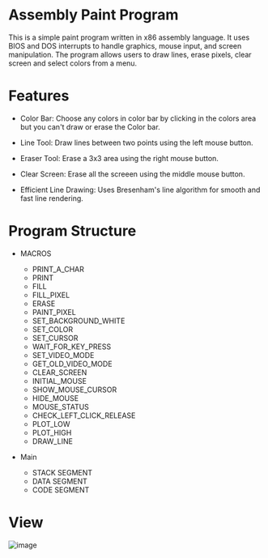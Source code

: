 # Assembly Paint Program
This is a simple paint program written in x86 assembly language. It uses BIOS and DOS interrupts to handle graphics, mouse input, and screen manipulation. The program allows users to draw lines, erase pixels, clear screen and select colors from a menu.

# Features
- Color Bar: Choose any colors in color bar by clicking in the colors area but you can't draw or erase the Color bar.

- Line Tool: Draw lines between two points using the left mouse button.

- Eraser Tool: Erase a 3x3 area using the right mouse button.

- Clear Screen: Erase all the screeen using the middle mouse button.

- Efficient Line Drawing: Uses Bresenham's line algorithm for smooth and fast line rendering.
  
# Program Structure
- MACROS
  - PRINT_A_CHAR
  - PRINT
  - FILL
  - FILL_PIXEL
  - ERASE
  - PAINT_PIXEL
  - SET_BACKGROUND_WHITE
  - SET_COLOR
  - SET_CURSOR
  - WAIT_FOR_KEY_PRESS
  - SET_VIDEO_MODE
  - GET_OLD_VIDEO_MODE
  - CLEAR_SCREEN
  - INITIAL_MOUSE
  - SHOW_MOUSE_CURSOR
  - HIDE_MOUSE
  - MOUSE_STATUS
  - CHECK_LEFT_CLICK_RELEASE
  - PLOT_LOW
  - PLOT_HIGH
  - DRAW_LINE

- Main
  - STACK SEGMENT
  - DATA  SEGMENT
  - CODE  SEGMENT

# View 
![image](https://github.com/user-attachments/assets/d144da92-3504-4b85-b3e9-2eb664a3cbcf)
